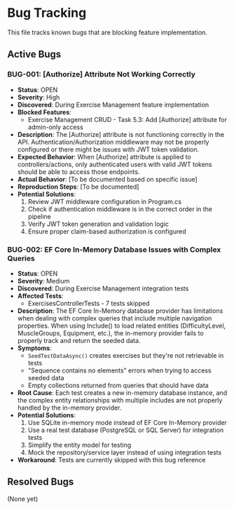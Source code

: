 # Bug Tracking

This file tracks known bugs that are blocking feature implementation.

## Active Bugs

### BUG-001: [Authorize] Attribute Not Working Correctly
- **Status**: OPEN
- **Severity**: High
- **Discovered**: During Exercise Management feature implementation
- **Blocked Features**: 
  - Exercise Management CRUD - Task 5.3: Add [Authorize] attribute for admin-only access
- **Description**: The [Authorize] attribute is not functioning correctly in the API. Authentication/Authorization middleware may not be properly configured or there might be issues with JWT token validation.
- **Expected Behavior**: When [Authorize] attribute is applied to controllers/actions, only authenticated users with valid JWT tokens should be able to access those endpoints.
- **Actual Behavior**: [To be documented based on specific issue]
- **Reproduction Steps**: [To be documented]
- **Potential Solutions**:
  1. Review JWT middleware configuration in Program.cs
  2. Check if authentication middleware is in the correct order in the pipeline
  3. Verify JWT token generation and validation logic
  4. Ensure proper claim-based authorization is configured

### BUG-002: EF Core In-Memory Database Issues with Complex Queries
- **Status**: OPEN
- **Severity**: Medium
- **Discovered**: During Exercise Management integration tests
- **Affected Tests**: 
  - ExercisesControllerTests - 7 tests skipped
- **Description**: The EF Core In-Memory database provider has limitations when dealing with complex queries that include multiple navigation properties. When using Include() to load related entities (DifficultyLevel, MuscleGroups, Equipment, etc.), the in-memory provider fails to properly track and return the seeded data.
- **Symptoms**:
  - `SeedTestDataAsync()` creates exercises but they're not retrievable in tests
  - "Sequence contains no elements" errors when trying to access seeded data
  - Empty collections returned from queries that should have data
- **Root Cause**: Each test creates a new in-memory database instance, and the complex entity relationships with multiple includes are not properly handled by the in-memory provider.
- **Potential Solutions**:
  1. Use SQLite in-memory mode instead of EF Core In-Memory provider
  2. Use a real test database (PostgreSQL or SQL Server) for integration tests
  3. Simplify the entity model for testing
  4. Mock the repository/service layer instead of using integration tests
- **Workaround**: Tests are currently skipped with this bug reference

## Resolved Bugs

(None yet)